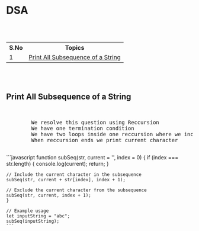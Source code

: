 <h1>DSA</h1>
<br>
<br>
<table>
	<tr>
		<th>S.No</th>
		<th>Topics</th>
	</tr>
	<tr>
		<td>
			1
		</td>
		<td>
			<a href="#topic-1">Print All Subsequence of a String</a>
		</td>
	</tr>
</table>
<br>
<br>
<div id="topic-1">
	<h2>
		Print All Subsequence of a String
	</h2>
	<br>
	<pre>
        We resolve this question using Reccursion
        We have one termination condition 
        We have two loops inside one reccursion where we include current character or not
        When reccursion ends we print current character
    </pre>
    ```javascript
    function subSeq(str, current = '', index = 0) {
    if (index === str.length) {
        console.log(current);
        return;
    }

    // Include the current character in the subsequence
    subSeq(str, current + str[index], index + 1);

    // Exclude the current character from the subsequence
    subSeq(str, current, index + 1);
    }

    // Example usage
    let inputString = "abc";
    subSeq(inputString);
    ```
</div>